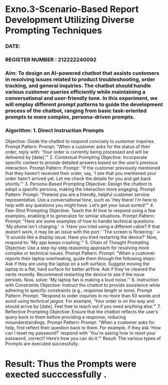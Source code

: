 # Exno.3-Scenario-Based Report Development Utilizing Diverse Prompting Techniques
### DATE:                                                                            
### REGISTER NUMBER : 212222240092
### Aim: To design an AI-powered chatbot that assists customers in resolving issues related to product troubleshooting, order tracking, and general inquiries. The chatbot should handle various customer queries efficiently while maintaining a conversational and user-friendly tone. In this experiment, we will employ different prompt patterns to guide the development process of the chatbot, ranging from basic task-oriented prompts to more complex, persona-driven prompts.

### Algorithm:  1. Direct Instruction Prompts
Objective: Guide the chatbot to respond concisely to customer inquiries.
Prompt Pattern:
Prompt: "When a customer asks for the status of their order, reply with: 'Your order is currently being processed and will be delivered by [date].'"
2. Contextual Prompting
Objective: Incorporate specific context to provide detailed answers based on the user’s previous interaction.
Prompt Pattern:
Prompt: "If the customer previously mentioned that they haven’t received their order, say, 'I see that you mentioned your order hasn't arrived yet. Let me check the details for you and get back shortly.'"
3. Persona-Based Prompting
Objective: Design the chatbot to adopt a specific persona, making the interaction more engaging.
Prompt Pattern:
Prompt: "Pretend you are a friendly, helpful customer service representative. Use a conversational tone, such as 'Hey there! I’m here to help with any questions you might have. Let’s get your issue sorted!'"
4. Few-Shot Prompting
Objective: Teach the AI how to respond using a few examples, enabling it to generalize for similar situations.
Prompt Pattern:
Prompt: "Here are some examples of how to handle technical questions:
'My phone isn't charging.' → 'Have you tried using a different cable? If that doesn’t work, it may be an issue with the port.'
'The screen is flickering.' → 'It sounds like a display issue. Have you tried restarting the device?'
Now, respond to: 'My app keeps crashing.'"
5. Chain of Thought Prompting
Objective: Use a step-by-step reasoning approach for resolving more complex or technical issues.
Prompt Pattern:
Prompt: "When a customer reports their laptop overheating, guide them through the following steps:
Ask if they are using the laptop on a soft surface.
Suggest moving the laptop to a flat, hard surface for better airflow.
Ask if they’ve cleaned the vents recently.
Recommend restarting the device to see if the issue persists.
Now, solve: 'My laptop fan is making a loud noise.'"
6. Instruction with Constraints
Objective: Instruct the chatbot to provide assistance while adhering to specific constraints (e.g., response length or tone).
Prompt Pattern:
Prompt: "Respond to order inquiries in no more than 50 words and avoid using technical jargon. For example, 'Your order is on the way and should arrive by [date]. Feel free to reach out if you need anything else.'"
7. Reflective Prompting
Objective: Ensure that the chatbot reflects the user’s query back to them before providing a response, reducing misunderstandings.
Prompt Pattern:
Prompt: "When a customer asks for help, first reflect their question back to them. For example, if they ask 'How can I reset my password?' respond with 'You're asking how to reset your password, correct? Here’s how you can do it.'"
Result: The various types of Prompts are executed successfully.




# Result: Thus the Prompts were exected succcessfully .

